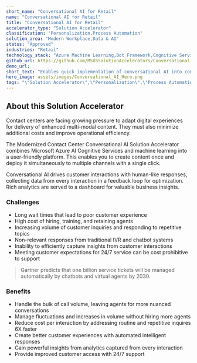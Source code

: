 ```yaml
---
short_name: "Conversational AI for Retail"
name: "Conversational AI for Retail"
title: "Conversational AI for Retail"
accelerator_type: "Solution Accelerator"
classification: "Personalization,Process Automation"
solution_area: "Modern Workplace,Data & AI"
status: "Approved"
industries: "Retail"
technology_stack: "Azure Machine Learning,Bot Framework,Cognitive Services"
github_url: https://github.com/MSUSSolutionAccelerators/Conversational-AI-Solution-Accelerator
demo_url: 
short_text: "Enables quick implementation of conversational AI into communication channels like chatbots, consumer voice assistants, and as an augmentation layer within existing IVR system"
hero_image: assets/images/Conversational_AI_Hero.png
tags: "\"Solution Accelerator\",\"Personalization\",\"Process Automation\",\"Retail\",\"Azure Machine Learning\",\"Bot Framework\",\"Cognitive Services\""
---
```

## About this Solution Accelerator

Contact centers are facing growing pressure to adapt digital experiences for delivery of enhanced multi-modal content. They must also minimize additional costs and improve operational efficiency.

The Modernized Contact Center Conversational AI Solution Accelerator combines Microsoft Azure AI Cognitive Services and machine learning into a user-friendly platform. This enables you to create content once and deploy it simultaneously to multiple channels with a single click.

Conversational AI drives customer interactions with human-like responses, collecting data from every interaction in a feedback loop for optimization. Rich analytics are served to a dashboard for valuable business insights.

### Challenges

* Long wait times that lead to poor customer experience
* High cost of hiring, training, and retaining agents
* Increasing volume of customer inquiries and responding to repetitive topics
* Non-relevant responses from traditional IVR and chatbot systems
* Inability to efficiently capture insights from customer interactions
* Meeting customer expectations for 24/7 service can be cost prohibitive to support

> Gartner predicts that one billion service tickets will be managed automatically by chatbots and virtual agents by 2030.

### Benefits

* Handle the bulk of call volume, leaving agents for more nuanced conversations
* Manage fluctuations and increases in  volume without hiring more agents
* Reduce cost per interaction by addressing routine and repetitive inquires 6X faster
* Create better customer experiences with automated intelligent responses
* Gain powerful insights from analytics captured from every interaction
* Provide improved customer access with 24/7 support
